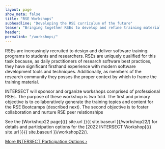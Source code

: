 ```yaml
---
layout: page
show_meta: false
title: "RSE Workshops"
subheadline: "Developing the RSE curriculum of the future"
teaser: "Bringing together RSEs to develop and refine training material"
header:
permalink: "/workshops/"
---
```


RSEs are increasingly recruited to design and deliver software training programs to students and researchers.
RSEs are uniquely qualified for this task because, as daily practitioners of research software best practices, they have significant firsthand experience with modern software development tools and techniques.
Additionally, as members of the research community they posses the proper context by which to frame the training material.

INTERSECT will sponsor and organize workshops comprised of professional RSEs.
The purpose of these workshop is two fold. The first and primary objective is to collaboratively generate the training topics and content for the RSE Bootcamps (described next).
The second objective is to foster collaboration and nurture RSE peer relationships

See the [Workshop22 page]({{ site.url }}{{ site.baseurl }}/workshop22/) for details and participation options for the [2022 INTERSECT Workshop]({{ site.url }}{{ site.baseurl }}/workshop22/).


<a class="radius button small" href="{{ site.url }}{{ site.baseurl }}/participate/">More INTERSECT Participation Options ›</a>
